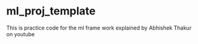 # ml_proj_template
This is practice code for the ml frame work explained by Abhishek Thakur on youtube
